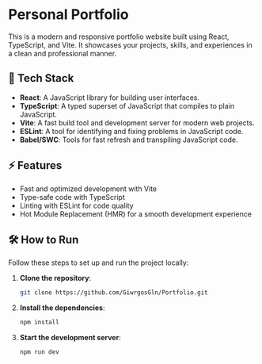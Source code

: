 # Personal Portfolio

This is a modern and responsive portfolio website built using React, TypeScript, and Vite. It showcases your projects, skills, and experiences in a clean and professional manner.

## 🚀 Tech Stack

- **React**: A JavaScript library for building user interfaces.
- **TypeScript**: A typed superset of JavaScript that compiles to plain JavaScript.
- **Vite**: A fast build tool and development server for modern web projects.
- **ESLint**: A tool for identifying and fixing problems in JavaScript code.
- **Babel/SWC**: Tools for fast refresh and transpiling JavaScript code.

## ⚡ Features

- Fast and optimized development with Vite
- Type-safe code with TypeScript
- Linting with ESLint for code quality
- Hot Module Replacement (HMR) for a smooth development experience

## 🛠️ How to Run

Follow these steps to set up and run the project locally:

1. **Clone the repository**:
   ```bash
   git clone https://github.com/GiwrgosGln/Portfolio.git
   ```
2. **Install the dependencies**:
   ```bash
   npm install
   ```

3. **Start the development server**:
   ```bash
   npm run dev
   ```
